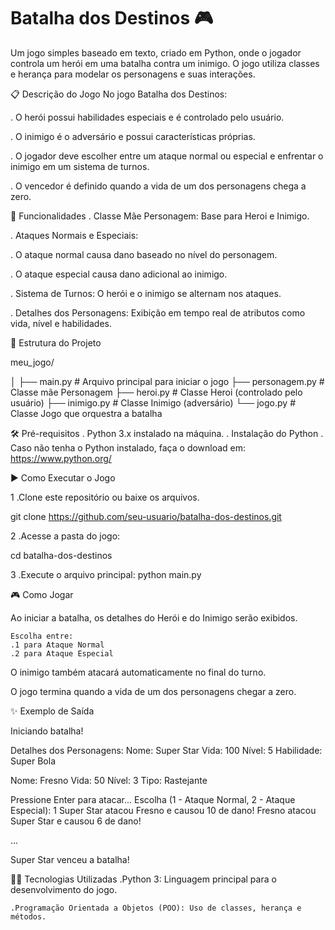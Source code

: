 
# Batalha dos Destinos 🎮 

Um jogo simples baseado em texto, criado em Python, onde o jogador controla um herói em uma batalha contra um inimigo. O jogo utiliza classes e herança para modelar os personagens e suas interações.


📋 Descrição do Jogo
No jogo Batalha dos Destinos:

 . O herói possui habilidades especiais e é controlado pelo usuário.
 
 . O inimigo é o adversário e possui características próprias.
 
 . O jogador deve escolher entre um ataque normal ou especial e enfrentar o inimigo em um sistema de turnos.
 
 . O vencedor é definido quando a vida de um dos personagens chega a zero.

🚀 Funcionalidades
 . Classe Mãe Personagem: Base para Heroi e Inimigo.
 
 . Ataques Normais e Especiais:
 
 . O ataque normal causa dano baseado no nível do personagem.
 
 . O ataque especial causa dano adicional ao inimigo.
 
 . Sistema de Turnos: O herói e o inimigo se alternam nos ataques.
 
 . Detalhes dos Personagens: Exibição em tempo real de atributos como vida, nível e habilidades.


📁 Estrutura do Projeto

meu_jogo/

│
├── main.py        # Arquivo principal para iniciar o jogo
├── personagem.py  # Classe mãe Personagem
├── heroi.py       # Classe Heroi (controlado pelo usuário)
├── inimigo.py     # Classe Inimigo (adversário)
└── jogo.py        # Classe Jogo que orquestra a batalha

🛠️ Pré-requisitos
 . Python 3.x instalado na máquina.
 . Instalação do Python
 . Caso não tenha o Python instalado, faça o download em:
        https://www.python.org/

▶️ Como Executar o Jogo

1 .Clone este repositório ou baixe os arquivos.

git clone https://github.com/seu-usuario/batalha-dos-destinos.git

2 .Acesse a pasta do jogo:

   cd batalha-dos-destinos

3 .Execute o arquivo principal:
   python main.py

🎮 Como Jogar

Ao iniciar a batalha, os detalhes do Herói e do Inimigo serão exibidos.

    Escolha entre:
    .1 para Ataque Normal
    .2 para Ataque Especial

O inimigo também atacará automaticamente no final do turno.

O jogo termina quando a vida de um dos personagens chegar a zero.

✨ Exemplo de Saída

Iniciando batalha!

Detalhes dos Personagens:
Nome: Super Star 
Vida: 100 
Nível: 5
Habilidade: Super Bola

Nome: Fresno 
Vida: 50 
Nível: 3
Tipo: Rastejante

Pressione Enter para atacar...
Escolha (1 - Ataque Normal, 2 - Ataque Especial): 1
Super Star atacou Fresno e causou 10 de dano!
Fresno atacou Super Star e causou 6 de dano!

...

Super Star venceu a batalha!


🧑‍💻 Tecnologias Utilizadas
    .Python 3: Linguagem principal para o desenvolvimento do jogo.
    
    .Programação Orientada a Objetos (POO): Uso de classes, herança e métodos.
